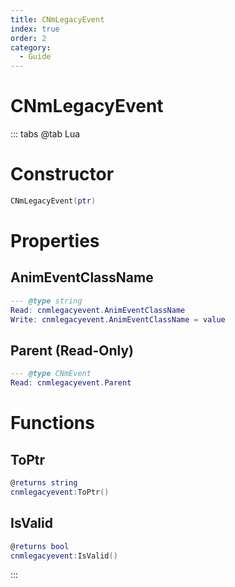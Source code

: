```yaml
---
title: CNmLegacyEvent
index: true
order: 2
category:
  - Guide
---
```


# CNmLegacyEvent

::: tabs
@tab Lua
# Constructor
```lua
CNmLegacyEvent(ptr)
```
# Properties
## AnimEventClassName 
```lua
--- @type string
Read: cnmlegacyevent.AnimEventClassName
Write: cnmlegacyevent.AnimEventClassName = value
```
## Parent (Read-Only)
```lua
--- @type CNmEvent
Read: cnmlegacyevent.Parent
```
# Functions
## ToPtr
```lua
@returns string
cnmlegacyevent:ToPtr()
```
## IsValid
```lua
@returns bool
cnmlegacyevent:IsValid()
```

:::